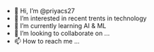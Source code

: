 - 👋 Hi, I’m @priyacs27
- 👀 I’m interested in recent trents in technology
- 🌱 I’m currently learning AI & ML
- 💞️ I’m looking to collaborate on ...
- 📫 How to reach me ...

<!---
priyacs27/priyacs27 is a ✨ special ✨ repository because its `README.md` (this file) appears on your GitHub profile.
You can click the Preview link to take a look at your changes.
--->
